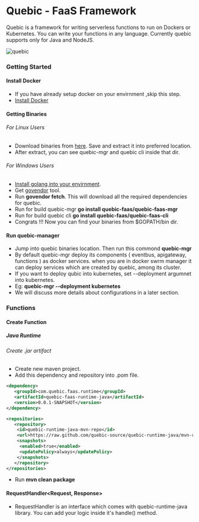 # Quebic - FaaS Framework

Quebic is a framework for writing serverless functions to run on Dockers or Kubernetes. You can write your functions in any language. Currently quebic supports only for Java and NodeJS.

![quebic](https://github.com/quebic-source/quebic/blob/master/docs/quebic.png)

### Getting Started

#### Install Docker
 * If you have already setup docker on your envirnment ,skip this step.
 * [Install Docker](https://docs.docker.com/install/)

#### Getting Binaries

###### For Linux Users
 * Download binaries from [here](https://github.com/quebic-source/quebic/blob/master/bin/quebic.tar.gz). Save and extract it into preferred location.
 * After extract, you can see quebic-mgr and quebic cli inside that dir. 
 
###### For Windows Users
 * [Install golang into your envirnment](https://golang.org/doc/install). 
 * Get [govendor](https://github.com/kardianos/govendor) tool. 
 * Run **govendor fetch**. This will download all the required dependencies for quebic.
 * Run for build quebic-mgr **go install quebic-faas/quebic-faas-mgr**
 * Run for build quebic cli **go install quebic-faas/quebic-faas-cli**
 * Congrats !!! Now you can find your binaries from $GOPATH/bin dir.

#### Run quebic-manager
 * Jump into quebic binaries location. Then run this commond **quebic-mgr**
 * By default quebic-mgr deploy its components ( eventbus, apigateway, functions ) as docker services. when you are in docker swrm manager it can deploy services which are created by quebic, among its cluster.
 * If you  want to deploy qubic  into kubernetes, set --deployment argumnet into kubernetes. 
 * Eg: **quebic-mgr --deployment kubernetes**
 * We will discuss more details about configurations in a later section. 
 
 
 
### Functions
#### Create Function
##### Java Runtime
###### Create .jar artifact
 * Create new maven project.
 * Add this dependency and repository into .pom file.
 ```xml
<dependency>
    <groupId>com.quebic.faas.runtime</groupId>
    <artifactId>quebic-faas-runtime-java</artifactId>
    <version>0.0.1-SNAPSHOT</version>
</dependency>

<repositories>
    <repository>
     <id>quebic-runtime-java-mvn-repo</id>
     <url>https://raw.github.com/quebic-source/quebic-runtime-java/mvn-repo/</url>
     <snapshots>
      <enabled>true</enabled>
      <updatePolicy>always</updatePolicy>
     </snapshots>
    </repository>
</repositories>
```
 * Run **mvn clean package**
 
#### RequestHandler<Request, Response>
 * RequestHandler is an interface which comes with quebic-runtime-java library. You can add your logic inside it's handle() method.

